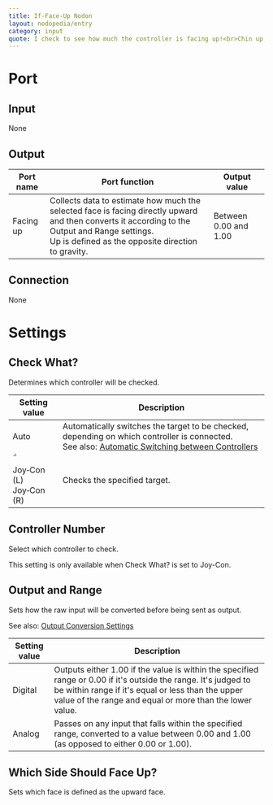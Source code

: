 ```yaml
---
title: If-Face-Up Nodon
layout: nodopedia/entry
category: input
quote: I check to see how much the controller is facing up!<br>Chin up, everyone!
---
```


# Port
## Input
None

## Output
<div class="table-wrapper"><table><thead><tr><th>Port name</th><th>Port function</th><th>Output value</th></tr></thead><tbody><tr><td>Facing up</td><td>Collects data to estimate how much the selected face is facing directly upward and then converts it according to the Output and Range settings.<br>Up is defined as the opposite direction to gravity.</td><td>Between 0.00 and 1.00</td></tr></tbody></table></div>

## Connection
None

# Settings
## Check What?
Determines which controller will be checked.

<div class="table-wrapper"><table><thead><tr><th>Setting value</th><th>Description</th></tr></thead><tbody><tr><td>Auto</td><td>Automatically switches the target to be checked, depending on which controller is connected.<br>See also: <a href="/gbg/nodopedia/tips/automatic-switching-between-controllers">Automatic Switching between Controllers</a></td></tr><tr><td><br>Joy‑Con (L)<br>Joy‑Con (R)</td><td>Checks the specified target.</td></tr></tbody></table></div>

## Controller Number
Select which controller to check.

This setting is only available when Check What? is set to Joy-Con.

## Output and Range
Sets how the raw input will be converted before being sent as output.

See also: <a href="/gbg/nodopedia/tips/output-conversion-settings">Output Conversion Settings</a>

<div class="table-wrapper"><table><thead><tr><th>Setting value</th><th>Description</th></tr></thead><tbody><tr><td>Digital</td><td>Outputs either 1.00 if the value is within the specified range or 0.00 if it's outside the range. It's judged to be within range if it's equal or less than the upper value of the range and equal or more than the lower value.</td></tr><tr><td>Analog</td><td>Passes on any input that falls within the specified range, converted to a value between 0.00 and 1.00 (as opposed to either 0.00 or 1.00).</td></tr></tbody></table></div>

## Which Side Should Face Up?
Sets which face is defined as the upward face.